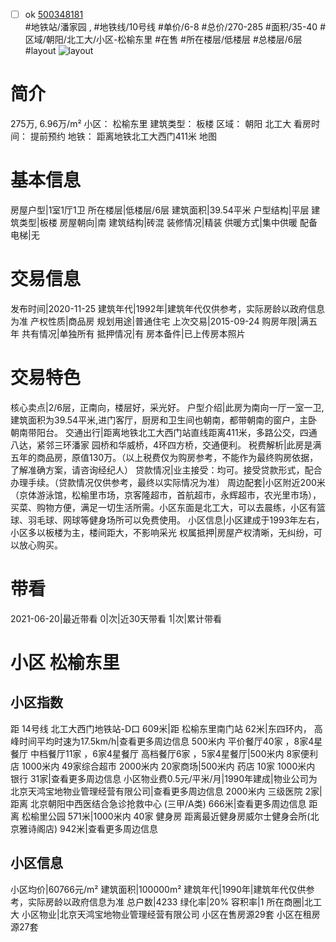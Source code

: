 - [ ] ok [500348181](https://bj.5i5j.com/ershoufang/500348181.html)  
 #地铁站/潘家园 ,  #地铁线/10号线
#单价/6-8 #总价/270-285 #面积/35-40   #区域/朝阳/北工大/小区-松榆东里 #在售 #所在楼层/低楼层 #总楼层/6层 #layout 
![layout](http://image2.5i5j.com//group2/M00/B2/19/CgqJNF2cBvCAOjOOAARD5syfiVE033.jpg_P5.jpg) 
# 简介 
 275万,  6.96万/m² 
小区： 松榆东里
建筑类型： 板楼
区域： 朝阳 北工大
看房时间： 提前预约
地铁： 距离地铁北工大西门411米 地图
# 基本信息 
 房屋户型|1室1厅1卫
所在楼层|低楼层/6层
建筑面积|39.54平米
户型结构|平层
建筑类型|板楼
房屋朝向|南
建筑结构|砖混
装修情况|精装
供暖方式|集中供暖
配备电梯|无
# 交易信息 
 发布时间|2020-11-25
建筑年代|1992年|建筑年代仅供参考，实际房龄以政府信息为准
产权性质|商品房
规划用途|普通住宅
上次交易|2015-09-24
购房年限|满五年
共有情况|单独所有
抵押情况|有
房本备件|已上传房本照片
# 交易特色 
 核心卖点|2/6层，正南向，楼层好，采光好。
户型介绍|此房为南向一厅一室一卫,建筑面积为39.54平米,进门客厅，厨房和卫生间也朝南，都带朝南的窗户，主卧朝南带阳台。
交通出行|距离地铁北工大西门站直线距离411米，多路公交，四通八达，紧邻三环潘家 园桥和华威桥，4环四方桥，交通便利。
税费解析|此房是满五年的商品房，原值130万。（以上税费仅为购房参考，不能作为最终购房依据，了解准确方案，请咨询经纪人）
贷款情况|业主接受：均可。接受贷款形式，配合办理手续。（贷款情况仅供参考，最终以实际情况为准）
周边配套|小区附近200米（京体游泳馆，松榆里市场，京客隆超市，首航超市，永辉超市，农光里市场），买菜、购物方便，满足一切生活所需。小区东面是北工大，可以去晨练，小区有篮球、羽毛球、网球等健身场所可以免费使用。
小区信息|小区建成于1993年左右，小区多以板楼为主，楼间距大，不影响采光
权属抵押|房屋产权清晰，无纠纷，可以放心购买。
# 带看 
 2021-06-20|最近带看	 0|次|近30天带看	 1|次|累计带看
# 小区 松榆东里
## 小区指数 
 距 14号线 北工大西门地铁站-D口 609米|距 松榆东里南门站 62米|东四环内， 高峰时间平均时速为17.5km/h|查看更多周边信息
500米内 平价餐厅40家 ，8家4星餐厅
中档餐厅11家 ，6家4星餐厅
高档餐厅6家 ，5家4星餐厅|500米内 8家便利店
1000米内 49家综合超市
2000米内 20家商场|500米内 药店 10家
1000米内 银行 31家|查看更多周边信息
小区物业费0.5元/平米/月|1990年建成|物业公司为北京天鸿宝地物业管理经营有限公司|查看更多周边信息
2000米内 三级医院 2家|距离 北京朝阳中西医结合急诊抢救中心 (三甲/A类) 666米|查看更多周边信息
距离 松榆里公园 571米|1000米内 40家 健身房
距离最近健身房威尔士健身会所(北京雅诗阁店) 942米|查看更多周边信息
## 小区信息 
 小区均价|60766元/m²
建筑面积|100000m²
建筑年代|1990年|建筑年代仅供参考，实际房龄以政府信息为准
总户数|4233
绿化率|20%
容积率|1
所在商圈|北工大
小区物业|北京天鸿宝地物业管理经营有限公司
小区在售房源29套
小区在租房源27套
